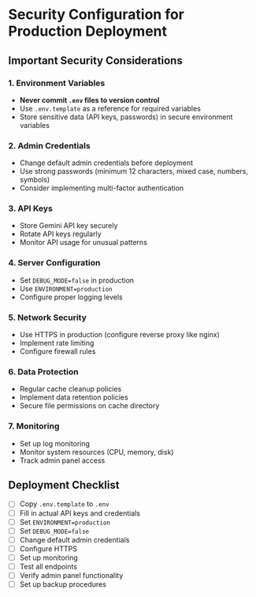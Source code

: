 # Security Configuration for Production Deployment

## Important Security Considerations

### 1. Environment Variables
- **Never commit `.env` files to version control**
- Use `.env.template` as a reference for required variables
- Store sensitive data (API keys, passwords) in secure environment variables

### 2. Admin Credentials
- Change default admin credentials before deployment
- Use strong passwords (minimum 12 characters, mixed case, numbers, symbols)
- Consider implementing multi-factor authentication

### 3. API Keys
- Store Gemini API key securely
- Rotate API keys regularly
- Monitor API usage for unusual patterns

### 4. Server Configuration
- Set `DEBUG_MODE=false` in production
- Use `ENVIRONMENT=production`
- Configure proper logging levels

### 5. Network Security
- Use HTTPS in production (configure reverse proxy like nginx)
- Implement rate limiting
- Configure firewall rules

### 6. Data Protection
- Regular cache cleanup policies
- Implement data retention policies
- Secure file permissions on cache directory

### 7. Monitoring
- Set up log monitoring
- Monitor system resources (CPU, memory, disk)
- Track admin panel access

## Deployment Checklist

- [ ] Copy `.env.template` to `.env`
- [ ] Fill in actual API keys and credentials
- [ ] Set `ENVIRONMENT=production`
- [ ] Set `DEBUG_MODE=false`
- [ ] Change default admin credentials
- [ ] Configure HTTPS
- [ ] Set up monitoring
- [ ] Test all endpoints
- [ ] Verify admin panel functionality
- [ ] Set up backup procedures